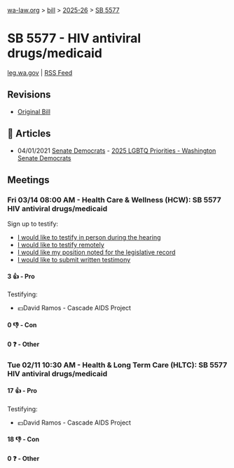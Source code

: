 [wa-law.org](/) > [bill](/bill/) > [2025-26](/bill/2025-26/) > [SB 5577](/bill/2025-26/sb/5577/)

# SB 5577 - HIV antiviral drugs/medicaid
[leg.wa.gov](https://app.leg.wa.gov/billsummary?BillNumber=5577&Year=2025&Initiative=false) | [RSS Feed](./rss.xml)

## Revisions
* [Original Bill](1/)

## 📰 Articles
* 04/01/2021 [Senate Democrats](/org/senate_democrats/) - [2025 LGBTQ Priorities - Washington Senate Democrats](https://senatedemocrats.wa.gov/lgbtq2025priorities/#:~:text=Senate%20Bill%205577)

## Meetings
### Fri 03/14 08:00 AM - Health Care & Wellness (HCW): SB 5577 HIV antiviral drugs/medicaid
Sign up to testify:
* [I would like to testify in person during the hearing](https://app.leg.wa.gov/csi/Testifier/Add?chamber=House&mId=32972&aId=165382&caId=26282&tId=1)
* [I would like to testify remotely](https://app.leg.wa.gov/csi/Testifier/Add?chamber=House&mId=32972&aId=165382&caId=26282&tId=2)
* [I would like my position noted for the legislative record](https://app.leg.wa.gov/csi/Testifier/Add?chamber=House&mId=32972&aId=165382&caId=26282&tId=3)
* [I would like to submit written testimony](https://app.leg.wa.gov/csi/Testifier/Add?chamber=House&mId=32972&aId=165382&caId=26282&tId=4)

#### 3 👍 - Pro
Testifying:
* 💵David Ramos - Cascade AIDS Project

#### 0 👎 - Con

#### 0 ❓ - Other

### Tue 02/11 10:30 AM - Health & Long Term Care (HLTC): SB 5577 HIV antiviral drugs/medicaid
#### 17 👍 - Pro
Testifying:
* 💵David Ramos - Cascade AIDS Project

#### 18 👎 - Con

#### 0 ❓ - Other
